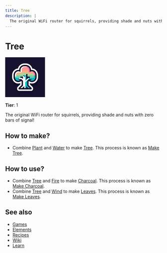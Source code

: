 ```yaml
---
title: Tree
description: |
  The original WiFi router for squirrels, providing shade and nuts with zero bars of signal!
---
```

# Tree

![](../images/item.tree.png)

**Tier**: 1

The original WiFi router for squirrels, providing shade and nuts with zero bars of signal!

## How to make?

* Combine [Plant](/wiki/elements/plant) and [Water](/wiki/elements/water) to make [Tree](/wiki/elements/tree). This process is known as [Make Tree](/wiki/recipes/make-tree).

## How to use?

* Combine [Tree](/wiki/elements/tree) and [Fire](/wiki/elements/fire) to make [Charcoal](/wiki/elements/charcoal). This process is known as [Make Charcoal](/wiki/recipes/make-charcoal).
* Combine [Tree](/wiki/elements/tree) and [Wind](/wiki/elements/wind) to make [Leaves](/wiki/elements/leaves). This process is known as [Make Leaves](/wiki/recipes/make-leaves).

## See also

* [Games](/wiki/games)
* [Elements](/wiki/elements)
* [Recipes](/wiki/recipes)
* [Wiki](/wiki/index)
* [Learn](/learn/index)